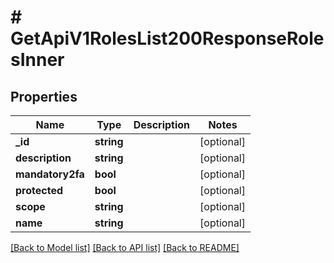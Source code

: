 # # GetApiV1RolesList200ResponseRolesInner

## Properties

Name | Type | Description | Notes
------------ | ------------- | ------------- | -------------
**_id** | **string** |  | [optional]
**description** | **string** |  | [optional]
**mandatory2fa** | **bool** |  | [optional]
**protected** | **bool** |  | [optional]
**scope** | **string** |  | [optional]
**name** | **string** |  | [optional]

[[Back to Model list]](../../README.md#models) [[Back to API list]](../../README.md#endpoints) [[Back to README]](../../README.md)
